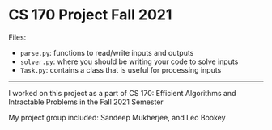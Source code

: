 # CS 170 Project Fall 2021

Files:
- `parse.py`: functions to read/write inputs and outputs
- `solver.py`: where you should be writing your code to solve inputs
- `Task.py`: contains a class that is useful for processing inputs

_______________

I worked on this project as a part of CS 170: Efficient Algorithms and Intractable Problems in the Fall 2021 Semester

My project group included: Sandeep Mukherjee, and Leo Bookey
